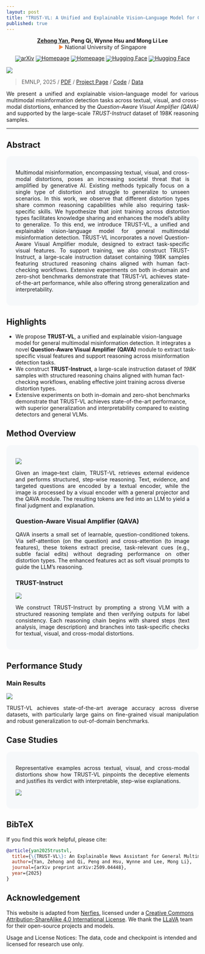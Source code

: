 ```yaml
---
layout: post
title: "TRUST-VL: A Unified and Explainable Vision–Language Model for General Multimodal Misinformation Detection"
published: true
---
```


<p align="center">
  <strong>
    <a href="https://yanzehong.github.io/">Zehong Yan</a>, Peng Qi, Wynne Hsu and Mong Li Lee</strong>
  <br>
  <b style="color:#f68946; font-weight:normal">▶ </b>National University of Singapore
</p>


<div align="center" style="line-height: 1;">
  <a href="https://arxiv.org/abs/2509.04448"> 
    <img alt="arXiv" src="https://img.shields.io/badge/arXiv-Paper-B31B1B?logo=arXiv&labelColor=grey"/></a> 
  <a href="https://yanzehong.github.io/trust-vl/" target="_blank"><img alt="Homepage"
    src="https://img.shields.io/badge/TRUST--VL-Homepage-7289da?logo=googlegemini&logoColor=white&color=886FBF"/></a>
  <a href="https://yanzehong.github.io/trust-vl/" target="_blank"><img alt="Homepage"
    src="https://img.shields.io/badge/Code-Data-7289da?logo=github&logoColor=white&color=7289da"/></a>
  <a href="https://huggingface.co/" target="_blank"><img alt="Hugging Face"
    src="https://img.shields.io/badge/%F0%9F%A4%97%20Hugging%20Face-TRUST--VL-ffc107?color=FFD21E&logoColor=white"/></a>
  <a href="https://huggingface.co/" target="_blank"><img alt="Hugging Face"
    src="https://img.shields.io/badge/%F0%9F%A4%97%20Hugging%20Face-TRUST--Instruct-ffc107?color=ffc107&logoColor=white"/></a>
</div>



<p align="center">
<div class="img-div-any-width" markdown="0">
  <image src="/images/TRUST-VL/abilities.png"/>
</div>
</p>


<blockquote class='subtle'>
  EMNLP, 2025 / <a href="https://arxiv.org/abs/2509.04448">PDF</a> / <a href="https://yanzehong.github.io/trust-vl/">Project Page</a> / <a href="https://github.com/YanZehong/TRUST-VL">Code</a> / <a href="https://github.com/YanZehong/TRUST-VL/data">Data</a>
</blockquote>


<p align="justify">
We present a unified and explainable vision–language model for various multimodal misinformation detection tasks across textual, visual, and cross-modal distortions, enhanced by the <i>Question-Aware Visual Amplifier (QAVA)</i> and supported by the large-scale <i>TRUST-Instruct</i> dataset of 198K reasoning samples.
</p>
<!--more-->


<!-- Local styles for section blocks -->
<style>
.section-grey  { background: #f6f8fa; padding: 1.25rem 1.5rem; border-radius: 12px; }
.section-spacer { height: 12px; }
</style>


---

## Abstract
<div class="section-grey" markdown="1">
<p align="justify">
Multimodal misinformation, encompassing textual, visual, and cross-modal distortions, poses an increasing societal threat that is amplified by generative AI. Existing methods typically focus on a single type of distortion and struggle to generalize to unseen scenarios. In this work, we observe that different distortion types share common reasoning capabilities while also requiring task-specific skills. We hypothesize that joint training across distortion types facilitates knowledge sharing and enhances the model’s ability to generalize. To this end, we introduce TRUST-VL, a unified and explainable vision-language model for general multimodal misinformation detection. TRUST-VL incorporates a novel Question-Aware Visual Amplifier module, designed to extract task-specific visual features. To support training, we also construct TRUST-Instruct, a large-scale instruction dataset containing 198K samples featuring structured reasoning chains aligned with human fact-checking workflows. Extensive experiments on both in-domain and zero-shot benchmarks demonstrate that TRUST-VL achieves state-of-the-art performance, while also offering strong generalization and interpretability.
</p>

</div>

## Highlights
- We propose **TRUST-VL**, a unified and explainable vision-language model for general multimodal misinformation detection. It integrates a novel **Question-Aware Visual Amplifier (QAVA)** module to extract task-specific visual features and support reasoning across misinformation detection tasks.
- We construct **TRUST-Instruct**, a large-scale instruction dataset of _198K_ samples with structured reasoning chains aligned with human fact-checking workflows, enabling effective joint training across diverse distortion types.
- Extensive experiments on both in-domain and zero-shot benchmarks demonstrate that TRUST-VL achieves state-of-the-art performance, with superior generalization and interpretability compared to existing detectors and general VLMs.


## Method Overview
<div class="section-grey" markdown="1">
<p align="center">
<div class="img-div-any-width" markdown="0">
  <image src="/images/TRUST-VL/framework.png"/>
</div>
</p>


<p align="justify">
Given an image–text claim, TRUST-VL retrieves external evidence and performs structured, step-wise reasoning. Text, evidence, and targeted questions are encoded by a textual encoder, while the image is processed by a visual encoder with a general projector and the QAVA module. The resulting tokens are fed into an LLM to yield a final judgment and explanation.
</p>


### Question-Aware Visual Amplifier (QAVA)
<p align="justify">
QAVA inserts a small set of learnable, question-conditioned tokens. Via self-attention (on the question) and cross-attention (to image features), these tokens extract precise, task-relevant cues (e.g., subtle facial edits) without degrading performance on other distortion types. The enhanced features act as soft visual prompts to guide the LLM’s reasoning.
</p>


### TRUST-Instruct

<p align="center">
<div class="img-div-any-width" markdown="0">
  <image src="/images/TRUST-VL/trust-instruct.png"/>
</div>
</p>
    
<p align="justify">
We construct TRUST-Instruct by prompting a strong VLM with a structured reasoning template and then verifying outputs for label consistency. Each reasoning chain begins with shared steps (text analysis, image description) and branches into task-specific checks for textual, visual, and cross-modal distortions.
</p>

</div>

  
## Performance Study

  
### Main Results
<p align="center">
<div class="img-div-any-width" markdown="0">
  <image src="/images/TRUST-VL/results.png"/>
</div>
</p>

<p align="justify">
TRUST-VL achieves state-of-the-art average accuracy across diverse datasets, with particularly large gains on fine-grained visual manipulation and robust generalization to out-of-domain benchmarks.
</p>


## Case Studies
<div class="section-grey" markdown="1">
<p align="justify">
Representative examples across textual, visual, and cross-modal distortions show how TRUST-VL pinpoints the deceptive elements and justifies its verdict with interpretable, step-wise explanations.
</p>


<p align="center">
<div class="img-div-any-width" markdown="0">
  <image src="/images/TRUST-VL/case.png"/>
</div>
</p>

</div>

## BibTeX
If you find this work helpful, please cite:

```bibtex
@article{yan2025trustvl,
  title={\{TRUST-VL\}: An Explainable News Assistant for General Multimodal Misinformation Detection},
  author={Yan, Zehong and Qi, Peng and Hsu, Wynne and Lee, Mong Li},
  journal={arXiv preprint arXiv:2509.04448},
  year={2025}
}
```


## Acknowledgement
<footer class="footer" style="text-align: left;">
  <p>
    This website is adapted from <a href="https://github.com/nerfies/nerfies.github.io">Nerfies</a>, licensed under a <a rel="license" href="http://creativecommons.org/licenses/by-sa/4.0/" target="_blank">Creative Commons Attribution-ShareAlike 4.0 International License</a>. We thank the <a href="https://github.com/haotian-liu/LLaVA">LLaVA</a> team for their open-source projects and models. 
  </p>

  <p>
    Usage and License Notices: The data, code and checkpoint is intended and licensed for research use only. 
  </p>
</footer>
